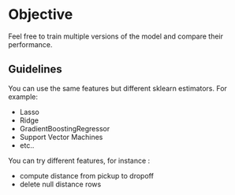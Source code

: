 # Objective

Feel free to train multiple versions of the model and compare their performance.


## Guidelines
You can use the same features but different sklearn estimators. 
For example:
- Lasso
- Ridge
- GradientBoostingRegressor
- Support Vector Machines
- etc..


You can try different features, for instance :
- compute distance from pickup to dropoff
- delete null distance rows


